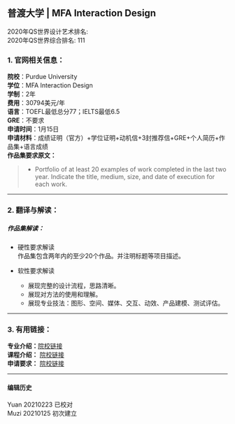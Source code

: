 ## 普渡大学 | MFA Interaction Design

2020年QS世界设计艺术排名:  
2020年QS世界综合排名: 111  

### 1. 官网相关信息：  

**院校**：Purdue University  
**学位**：MFA Interaction Design  
**学制**：2年  
**费用**：30794美元/年  
**语言**：TOEFL最低总分77；IELTS最低6.5  
**GRE**：不要求  
**申请时间**：1月15日  
**申请材料**：成绩证明（官方）+学位证明+动机信+3封推荐信+GRE+个人简历+作品集+语言成绩  
**作品集要求原文：**  

> - Portfolio of at least 20 examples of work completed in the last two year. Indicate the title, medium, size, and date of execution for each work.


---

### 2. 翻译与解读：

##### 作品集解读：  
- 硬性要求解读  
作品集包含两年内的至少20个作品。并注明标题等项目描述。  

- 软性要求解读  
  - 展现完整的设计流程，思路清晰。  
  - 展现对方法的使用和理解。  
  - 展现专业技法：图形、空间、媒体、交互、动效、产品建模、测试评估。  



---

### 3. 有用链接：

**专业介绍：**[院校链接](https://cla.purdue.edu/academic/rueffschool/ad/industrial/index.html)  
**课程介绍：** [院校链接](https://www.cla.purdue.edu/academic/rueffschool/ad/industrial/Courses.html)  
**申请要求：** [院校链接](https://www.cla.purdue.edu/academic/rueffschool/ad/mfa/apply.html)  


---


#### 编辑历史
Yuan 20210223 已校对  
Muzi 20210125 初次建立
